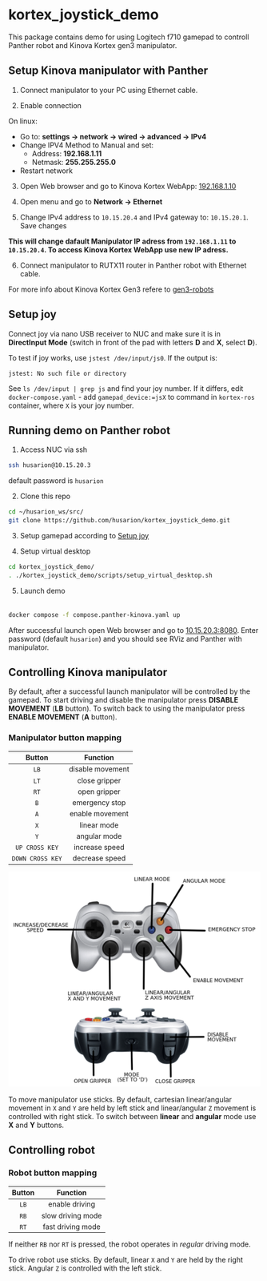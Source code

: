 # kortex_joystick_demo

This package contains demo for using Logitech f710 gamepad to controll Panther robot and Kinova Kortex gen3 manipulator.

## Setup Kinova manipulator with Panther

1. Connect manipulator to your PC using Ethernet cable. 

2. Enable connection

On linux:

 - Go to: **settings -> network -> wired -> advanced -> IPv4**
 - Change IPV4 Method to Manual and set:
   - Address: **192.168.1.11**
   - Netmask: **255.255.255.0**
 - Restart network

3. Open Web browser and go to Kinova Kortex WebApp: [192.168.1.10](http://192.168.1.10) 

4. Open menu and go to **Network -> Ethernet**

5. Change IPv4 address to `10.15.20.4` and IPv4 gateway to: `10.15.20.1`. Save changes

**This will change dafault Manipulator IP adress from `192.168.1.11` to `10.15.20.4`. To access Kinova Kortex WebApp use new IP adress.**

6. Connect manipulator to RUTX11 router in Panther robot with Ethernet cable.

For more info about Kinova Kortex Gen3 refere to [gen3-robots](https://www.kinovarobotics.com/product/gen3-robots)

## Setup joy

Connect joy via nano USB receiver to NUC and make sure it is in **DirectInput Mode** (switch in front of the pad with letters **D** and **X**, select **D**).

To test if joy works, use `jstest /dev/input/js0`.
If the output is:

```
jstest: No such file or directory
```

See `ls /dev/input | grep js` and find your joy number. If it differs, edit `docker-compose.yaml` - add `gamepad_device:=jsX` to command in `kortex-ros` container, where `X` is your joy number. 

## Running demo on Panther robot

1. Access NUC via ssh

```bash
ssh husarion@10.15.20.3
```

default password is `husarion`

2. Clone this repo

```bash
cd ~/husarion_ws/src/
git clone https://github.com/husarion/kortex_joystick_demo.git
```

3. Setup gamepad according to [Setup joy](#setup-joy)

4. Setup virtual desktop

```bash
cd kortex_joystick_demo/
. ./kortex_joystick_demo/scripts/setup_virtual_desktop.sh
```

5. Launch demo

```bash

docker compose -f compose.panther-kinova.yaml up
```

After successful launch open Web browser and go to [10.15.20.3:8080](http://10.15.20.3:8080/vnc_auto.html). Enter password (default `husarion`) and you should see RViz and Panther with manipulator.

## Controlling Kinova manipulator

By default, after a successful launch manipulator will be controlled by the gamepad. To start driving and disable the manipulator press **DISABLE MOVEMENT** (**LB** button). To switch back to using the manipulator press **ENABLE MOVEMENT** (**A** button).

### Manipulator button mapping

|  Button  |      Function      |
|:--------:|:------------------:|
|   `LB`   |   disable movement |
|   `LT`   |    close gripper   |
|   `RT`   |    open gripper    |
|   `B`    |   emergency stop   |
|   `A`    |   enable movement  |
|   `X`    |    linear mode     |
|   `Y`    |    angular mode    |
|   `UP CROSS KEY`    |    increase speed    |
|   `DOWN CROSS KEY`  |    decrease speed    |

![buttons](docs/gamepad_buttons.png)

To move manipulator use sticks.
By default, cartesian linear/angular movement in `X` and `Y` are held by left stick and linear/angular `Z` movement is controlled with right stick.
To switch between **linear** and **angular** mode use **X** and **Y** buttons. 

## Controlling robot

### Robot button mapping

|  Button  |      Function      |
|:--------:|:------------------:|
|   `LB`   |   enable driving   |
|   `RB`   | slow driving mode  |
|   `RT`   |  fast driving mode |

If neither `RB` nor `RT` is pressed, the robot operates in *regular* driving mode.

To drive robot use sticks.
By default, linear `X` and `Y` are held by the right stick. Angular `Z` is controlled with the left stick.